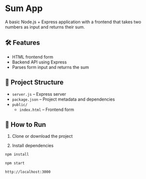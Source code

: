 # Sum App

A basic Node.js + Express application with a frontend that takes two numbers as input and returns their sum.

## 🛠️ Features

- HTML frontend form
- Backend API using Express
- Parses form input and returns the sum

## 📁 Project Structure

- `server.js` – Express server
- `package.json` – Project metadata and dependencies
- `public/`
  - `index.html` – Frontend form

## 🚀 How to Run

1. Clone or download the project

2. Install dependencies

```bash
npm install

npm start

http://localhost:3000
